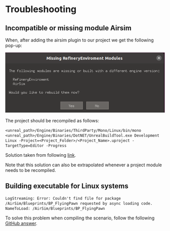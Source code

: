 
# Troubleshooting

## Incompatible or missing module Airsim

When, after adding the airsim plugin to our project we get the following pop-up:

![popup rebuild](./images/popup_rebuild.png)

The project should be recompiled as follows:

```
<unreal_path>/Engine/Binaries/ThirdParty/Mono/Linux/bin/mono <unreal_path>/Engine/Binaries/DotNET/UnrealBuildTool.exe Development Linux -Project=<Project_Folder>/<Project_Name>.uproject -TargetType=Editor -Progress
```

Solution taken from following [link](https://github.com/microsoft/AirSim/issues/4535).

Note that this solution can also be extrapolated whenever a project module needs to be recompiled.

## Building executable for Linux systems

```
LogStreaming: Error: Couldn't find file for package /AirSim/Blueprints/BP_FlyingPawn requested by async loading code. NameToLoad: /AirSim/Blueprints/BP_FlyingPawn
```

To solve this problem when compiling the scenario, follow the following [GitHub answer](https://github.com/microsoft/AirSim/issues/1310#issuecomment-427309361).
